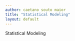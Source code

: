 ```yaml
---
author: caetano souto maior
title: "Statistical Modeling"
layout: default
---
```


Statistical Modeling
